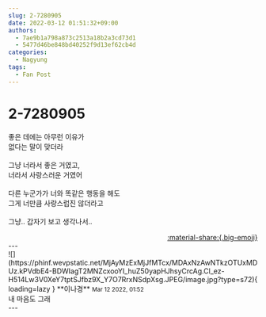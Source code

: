 ```yaml
---
slug: 2-7280905
date: 2022-03-12 01:51:32+09:00
authors:
  - 7ae9b1a798a873c2513a18b2a3cd73d1
  - 5477d46be848bd40252f9d13ef62cb4d
categories:
  - Nagyung
tags:
  - Fan Post
---
```


# 2-7280905

<div class="post-container" markdown="1">
<div class="content-container md-sidebar__scrollwrap" markdown="1">

좋은 데에는 아무런 이유가<br>없다는 말이 맞더라<br><br>그냥 너라서 좋은 거였고,<br>너라서 사랑스러운 거였어<br><br>다른 누군가가 너와 똑같은 행동을 해도<br>그게 너만큼 사랑스럽진 않더라고<br><br>그냥.. 갑자기 보고 생각나서..

</div>
</div>

<div style="text-align: right;" markdown="1">
<a href="https://weverse.io/fromis9/fanpost/2-7280905" style="text-align: right;">:material-share:{.big-emoji}</a>
</div>
---

<div class="comments-container md-sidebar__scrollwrap" markdown="1">
<div class="comment" markdown="1">
<div class='id-container' markdown="1">
![](https://phinf.wevpstatic.net/MjAyMzExMjJfMTcx/MDAxNzAwNTkzOTUxMDUz.kPVdbE4-BDWIagT2MNZcxooYI_huZ50yapHJhsyCrcAg.Cl_ez-H514Lw3V0XeY7tptSJfbz9X_Y7O7RrxNSdpXsg.JPEG/image.jpg?type=s72){ loading=lazy }
**<span class="artist">이나경</span>** <small>Mar 12 2022, 01:52</small><br>
</div>
<div class='comment-body' markdown="1">
내 마음도 그래
</div>
</div>
</div>
---
